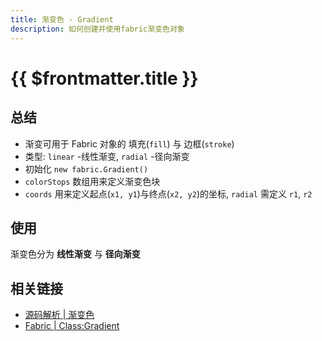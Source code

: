 ```yaml
---
title: 渐变色 - Gradient
description: 如何创建并使用fabric渐变色对象
---
```


# {{ $frontmatter.title }}

<script setup>
import Runnable from '../components/Runnable.vue'
import Play from './gradient/samples/Play.vue'
</script>

## 总结

+ 渐变可用于 Fabric 对象的 填充(`fill`) 与 边框(`stroke`)
+ 类型: `linear` -线性渐变, `radial` -径向渐变
+ 初始化 `new fabric.Gradient()`
+ `colorStops` 数组用来定义渐变色块
+ `coords` 用来定义起点(`x1, y1`)与终点(`x2, y2`)的坐标, `radial` 需定义 `r1`, `r2`

## 使用

渐变色分为 **线性渐变** 与 **径向渐变**
 
<!--@include: ./gradient/createGrad.md -->

<!--@include: ./gradient/useGrad.md -->

<!--@include: ./gradient/api.md -->

## 相关链接

+ [源码解析 | 渐变色](/fabric/source/gradient)
+ [Fabric | Class:Gradient](http://fabricjs.com/docs/fabric.Gradient.html)
